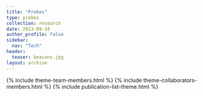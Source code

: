 ```yaml
---
title: "Probes"
type: probes
collection: research
date: 2013-09-10
author_profile: false
sidebar:
  nav: "Tech"
header:
  teaser: beacons.jpg
layout: archive
---
```


{% include theme-team-members.html %}
{% include theme-collaborators-members.html %}
{% include publication-list-theme.html %}

